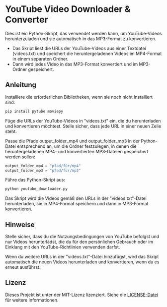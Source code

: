 # YouTube Video Downloader & Converter
Dies ist ein Python-Skript, das verwendet werden kann, um YouTube-Videos herunterzuladen und sie automatisch in das MP3-Format zu konvertieren. 
- Das Skript liest die URLs der YouTube-Videos aus einer Textdatei (videos.txt) und speichert die heruntergeladenen Videos im MP4-Format in einem separaten Ordner.
- Dann wird jedes Video in das MP3-Format konvertiert und im MP3-Ordner gespeichert.

## Anleitung
Installiere die erforderlichen Bibliotheken, wenn sie noch nicht installiert sind:
```py
pip install pytube moviepy
```

Füge die URLs der YouTube-Videos in "videos.txt" ein, die du herunterladen und konvertieren möchtest. Stelle sicher, dass jede URL in einer neuen Zeile steht.

Passe die Pfade output_folder_mp4 und output_folder_mp3 in der Python-Datei entsprechend an, um die Ordner festzulegen, in denen die heruntergeladenen MP4- und konvertierten MP3-Dateien gespeichert werden sollen:
```py
output_folder_mp4 = "pfad/für/mp4"
output_folder_mp3 = "pfad/für/mp3"
```

Führe das Python-Skript aus:
```py
python youtube_downloader.py
```
Das Skript wird die Videos gemäß den URLs in der "videos.txt"-Datei herunterladen, sie in MP4-Format speichern und dann in MP3-Format konvertieren.

## Hinweise
Stelle sicher, dass du die Nutzungsbedingungen von YouTube befolgst und nur Videos herunterlädst, die du für den persönlichen Gebrauch oder im Einklang mit den YouTube-Richtlinien verwenden darfst.

Wenn du weitere URLs in der "videos.txt"-Datei hinzufügst, wird das Skript automatisch die neuen Videos herunterladen und konvertieren, wenn du es erneut ausführst.

## Lizenz
Dieses Projekt ist unter der MIT-Lizenz lizenziert. Siehe die [LICENSE-Datei](https://github.com/max5695/YouTubeDownloader/blob/main/LICENSE) für weitere Informationen.
